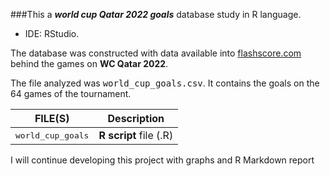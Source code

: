 ###This a ***world cup Qatar 2022 goals*** database study in R language.

+ IDE: RStudio.

The database was constructed with data available into [flashscore.com](https://flashscore.com) behind the games on **WC Qatar 2022**.

The file analyzed was <kbd>world_cup_goals.csv</kbd>. It contains the goals on the 64 games of the tournament.


FILE(S)                              | Description
-----------------------------------  | ------------------------
<kbd>world_cup_goals</kbd>           | **R script** file (.R)

I will continue developing this project with graphs and R Markdown report
